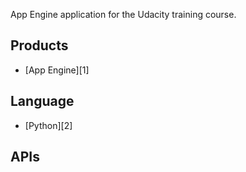 App Engine application for the Udacity training course.

## Products
- [App Engine][1]

## Language
- [Python][2]

## APIs
